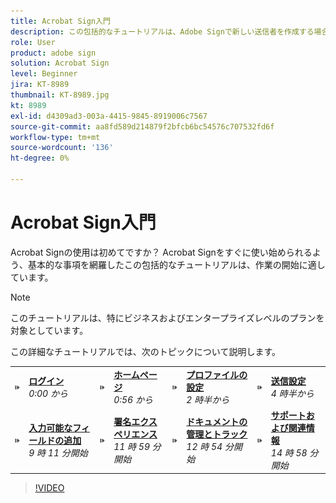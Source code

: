 ```yaml
---
title: Acrobat Sign入門
description: この包括的なチュートリアルは、Adobe Signで新しい送信者を作成する場合に最適です
role: User
product: adobe sign
solution: Acrobat Sign
level: Beginner
jira: KT-8989
thumbnail: KT-8989.jpg
kt: 8989
exl-id: d4309ad3-003a-4415-9845-8919006c7567
source-git-commit: aa8fd589d214879f2bfcb6bc54576c707532fd6f
workflow-type: tm+mt
source-wordcount: '136'
ht-degree: 0%

---
```


# Acrobat Sign入門

Acrobat Signの使用は初めてですか？ Acrobat Signをすぐに使い始められるよう、基本的な事項を網羅したこの包括的なチュートリアルは、作業の開始に適しています。

>[!NOTE]
>
>このチュートリアルは、特にビジネスおよびエンタープライズレベルのプランを対象としています。

この詳細なチュートリアルでは、次のトピックについて説明します。

<table style="table-layout:auto">
<tr>
  <td>
    <a href="https://video.tv.adobe.com/v/337151?hidetitle=true">
      <img alt="画像を早送り" src="../assets/Stepforward_18.png" />
    </a>
  </td>
  <td>
     <a href="https://video.tv.adobe.com/v/337151?hidetitle=true"><strong>ログイン</strong></a>
         <br>
        <em>0:00 から</em>
    </td>
     <td>
    <a href="https://video.tv.adobe.com/v/337151/?autoplay=true&t=56">
      <img alt="画像を早送り" src="../assets/Stepforward_18.png" />
    </a>
  </td>
  <td>
     <a href="https://video.tv.adobe.com/v/337151/?autoplay=true&t=56"><strong>ホームページ</strong></a>
         <br>
        <em>0:56 から</em>
    </td>
    <td>
    <a href="https://video.tv.adobe.com/v/337151/?autoplay=true&t=153">
      <img alt="画像を早送り" src="../assets/Stepforward_18.png" />
    </a>
  </td>
  <td>
     <a href="https://video.tv.adobe.com/v/337151/?autoplay=true&t=153"><strong>プロファイルの設定</strong></a>
        <br>
        <em>2 時半から</em>
    </td>
    <td>
    <a href="https://video.tv.adobe.com/v/337151/?autoplay=true&t=272">
      <img alt="画像を早送り" src="../assets/Stepforward_18.png" />
    </a>
  </td>
  <td>
     <a href="https://video.tv.adobe.com/v/337151/?autoplay=true&t=272"><strong>送信設定</strong></a>
        <br>
        <em>4 時半から</em>
    </td>
  </tr>
  <tr>
    <td>
    <a href="https://video.tv.adobe.com/v/337151/?autoplay=true&t=551">
      <img alt="画像を早送り" src="../assets/Stepforward_18.png" />
    </a>
  </td>
  <td>
     <a href="https://video.tv.adobe.com/v/337151/?autoplay=true&t=551"><strong>入力可能なフィールドの追加</strong></a>
         <br>
        <em>9 時 11 分開始</em>
    </td>
    <td>
    <a href="https://video.tv.adobe.com/v/337151/?autoplay=true&t=719">
      <img alt="画像を早送り" src="../assets/Stepforward_18.png" />
    </a>
  </td>
  <td>
     <a href="https://video.tv.adobe.com/v/337151/?autoplay=true&t=719"><strong>署名エクスペリエンス</strong></a>
        <br>
        <em>11 時 59 分開始</em>
    </td>
    <td>
    <a href="https://video.tv.adobe.com/v/337151/?autoplay=true&t=774">
      <img alt="画像を早送り" src="../assets/Stepforward_18.png" />
    </a>
  </td>
  <td>
     <a href="https://video.tv.adobe.com/v/337151/?autoplay=true&t=774"><strong>ドキュメントの管理とトラック</strong></a>
        <br>
        <em>12 時 54 分開始</em>
    </td>
    <td>
    <a href="https://video.tv.adobe.com/v/337151/?autoplay=true&t=898">
      <img alt="画像を早送り" src="../assets/Stepforward_18.png" />
    </a>
  </td>
  <td>
     <a href="https://video.tv.adobe.com/v/337151/?autoplay=true&t=898"><strong>サポートおよび関連情報</strong></a>
        <br>
        <em>14 時 58 分開始</em>
    </td>
  </tr>
  </table>

>[!VIDEO](https://video.tv.adobe.com/v/337151?hidetitle=true)
